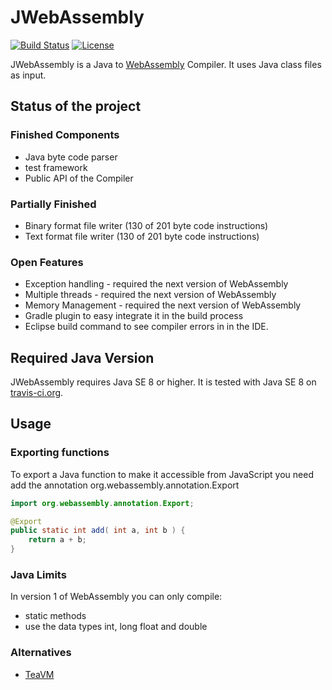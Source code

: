 JWebAssembly
======

[![Build Status](https://travis-ci.org/i-net-software/JWebAssembly.svg)](https://travis-ci.org/i-net-software/JWebAssembly)
[![License](https://img.shields.io/github/license/i-net-software/jwebassembly.svg)](https://github.com/i-net-software/jwebassembly/blob/master/LICENSE.txt)

JWebAssembly is a Java to [WebAssembly](http://webassembly.org/) Compiler. It uses Java class files as input.

Status of the project
----

### Finished Components
* Java byte code parser
* test framework
* Public API of the Compiler

### Partially Finished
* Binary format file writer (130 of 201 byte code instructions)
* Text format file writer (130 of 201 byte code instructions)

### Open Features
* Exception handling - required the next version of WebAssembly
* Multiple threads - required the next version of WebAssembly
* Memory Management - required the next version of WebAssembly
* Gradle plugin to easy integrate it in the build process
* Eclipse build command to see compiler errors in in the IDE. 

Required Java Version
----
JWebAssembly requires Java SE 8 or higher. It is tested with Java SE 8 on [travis-ci.org](https://travis-ci.org/i-net-software/jwebassembly).

## Usage

### Exporting functions
To export a Java function to make it accessible from JavaScript you need add the annotation org.webassembly.annotation.Export

```java
import org.webassembly.annotation.Export;

@Export
public static int add( int a, int b ) {
    return a + b;
}
```

### Java Limits
In version 1 of WebAssembly you can only compile:
* static methods
* use the data types int, long float and double

### Alternatives
* [TeaVM](https://github.com/konsoletyper/teavm)
